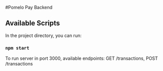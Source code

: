 #Pomelo Pay Backend 

## Available Scripts

In the project directory, you can run:

### `npm start`
To run server in port 3000, available endpoints: GET /transactions, POST /transactions
